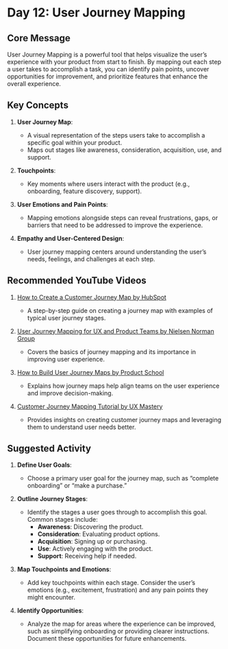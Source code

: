 # Day 12: User Journey Mapping

## Core Message
User Journey Mapping is a powerful tool that helps visualize the user’s experience with your product from start to finish. By mapping out each step a user takes to accomplish a task, you can identify pain points, uncover opportunities for improvement, and prioritize features that enhance the overall experience.

## Key Concepts
1. **User Journey Map**:
   - A visual representation of the steps users take to accomplish a specific goal within your product.
   - Maps out stages like awareness, consideration, acquisition, use, and support.
   
2. **Touchpoints**:
   - Key moments where users interact with the product (e.g., onboarding, feature discovery, support).
   
3. **User Emotions and Pain Points**:
   - Mapping emotions alongside steps can reveal frustrations, gaps, or barriers that need to be addressed to improve the experience.

4. **Empathy and User-Centered Design**:
   - User journey mapping centers around understanding the user’s needs, feelings, and challenges at each step.

## Recommended YouTube Videos
1. [How to Create a Customer Journey Map by HubSpot](https://www.youtube.com/watch?v=fc5_7ygKYZM)
   - A step-by-step guide on creating a journey map with examples of typical user journey stages.

2. [User Journey Mapping for UX and Product Teams by Nielsen Norman Group](https://www.youtube.com/watch?v=ot1xDkk0i1I)
   - Covers the basics of journey mapping and its importance in improving user experience.

3. [How to Build User Journey Maps by Product School](https://www.youtube.com/watch?v=RrVibcegWiU)
   - Explains how journey maps help align teams on the user experience and improve decision-making.

4. [Customer Journey Mapping Tutorial by UX Mastery](https://www.youtube.com/watch?v=O-gkQlbcT8g)
   - Provides insights on creating customer journey maps and leveraging them to understand user needs better.

## Suggested Activity
1. **Define User Goals**:
   - Choose a primary user goal for the journey map, such as “complete onboarding” or “make a purchase.”

2. **Outline Journey Stages**:
   - Identify the stages a user goes through to accomplish this goal. Common stages include:
     - **Awareness**: Discovering the product.
     - **Consideration**: Evaluating product options.
     - **Acquisition**: Signing up or purchasing.
     - **Use**: Actively engaging with the product.
     - **Support**: Receiving help if needed.

3. **Map Touchpoints and Emotions**:
   - Add key touchpoints within each stage. Consider the user’s emotions (e.g., excitement, frustration) and any pain points they might encounter.

4. **Identify Opportunities**:
   - Analyze the map for areas where the experience can be improved, such as simplifying onboarding or providing clearer instructions. Document these opportunities for future enhancements.
